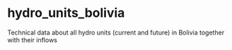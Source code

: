 # hydro_units_bolivia
Technical data about all hydro units (current and future) in Bolivia together with their inflows
